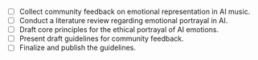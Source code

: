 - [ ] Collect community feedback on emotional representation in AI music.
- [ ] Conduct a literature review regarding emotional portrayal in AI.
- [ ] Draft core principles for the ethical portrayal of AI emotions.
- [ ] Present draft guidelines for community feedback.
- [ ] Finalize and publish the guidelines.